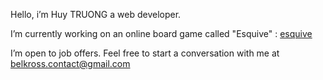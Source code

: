 Hello, i’m Huy TRUONG a web developer.

I’m currently working on an online board game called "Esquive" : [esquive](https://esquive.belkross.com)

I’m open to job offers. Feel free to start a conversation with me at belkross.contact@gmail.com

